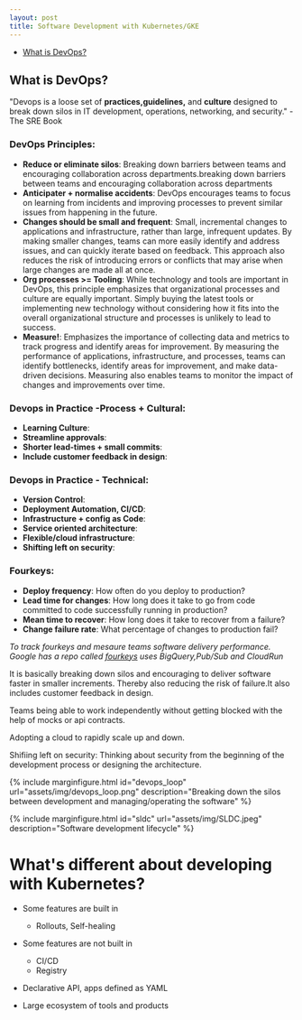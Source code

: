```yaml
---
layout: post
title: Software Development with Kubernetes/GKE
---
```



<!-- Add index linking to topics-->
* [What is DevOps?](#what-is-devops)

## What is DevOps?
"Devops is a loose set of **practices,guidelines,** and **culture** designed to break down 
silos in IT development, operations, networking, and security." - The SRE Book

### DevOps Principles:
* **Reduce or eliminate silos**: Breaking down barriers between teams and encouraging collaboration across departments.breaking down barriers between teams and encouraging collaboration across departments
* **Anticipater + normalise accidents**: DevOps encourages teams to focus on learning from incidents and improving processes to prevent similar issues from happening in the future.
* **Changes should be small and frequent**: Small, incremental changes to applications and infrastructure, rather than large, infrequent updates. By making smaller changes, teams can more easily identify and address issues, and can quickly iterate based on feedback. This approach also reduces the risk of introducing errors or conflicts that may arise when large changes are made all at once.
* **Org processes >= Tooling**:  While technology and tools are important in DevOps, this principle emphasizes that organizational processes and culture are equally important. Simply buying the latest tools or implementing new technology without considering how it fits into the overall organizational structure and processes is unlikely to lead to success.
* **Measure!**: Emphasizes the importance of collecting data and metrics to track progress and identify areas for improvement. By measuring the performance of applications, infrastructure, and processes, teams can identify bottlenecks, identify areas for improvement, and make data-driven decisions. Measuring also enables teams to monitor the impact of changes and improvements over time.

### Devops in Practice -Process + Cultural:
* **Learning Culture**: 
* **Streamline approvals**:
* **Shorter lead-times + small commits**:
* **Include customer feedback in design**:

### Devops in Practice - Technical:
* **Version Control**:
* **Deployment Automation, CI/CD**:
* **Infrastructure + config as Code**:
* **Service oriented architecture**:
* **Flexible/cloud infrastructure**:
* **Shifting left on security**:
### Fourkeys:
* **Deploy frequency**: How often do you deploy to production?
* **Lead time for changes**: How long does it take to go from code committed to code successfully running in production?
* **Mean time to recover**: How long does it take to recover from a failure?
* **Change failure rate**: What percentage of changes to production fail?

*To track fourkeys and mesaure teams software delivery performance. Google has a repo called [fourkeys](https://github.com/dora-team/fourkeys.git) uses BigQuery,Pub/Sub and CloudRun*

It is basically breaking down silos and encouraging to deliver software faster in smaller increments. Thereby also reducing the risk of failure.It also includes customer feedback in design.

Teams being able to work independently without getting blocked with the help of mocks or api contracts.

Adopting a cloud to rapidly scale up and down.

Shifiing left on security: Thinking about security from the beginning of the development process or designing the architecture.

<!-- embed as image -->
{% include marginfigure.html id="devops_loop" url="assets/img/devops_loop.png" description="Breaking down the silos between development and managing/operating the software" %}

<!-- ![Devops Loop](../../assets/img/devops_loop.png) -->
{% include marginfigure.html id="sldc" url="assets/img/SLDC.jpeg" description="Software development lifecycle" %}

# What's different about developing with Kubernetes?
* Some features are built in 
    * Rollouts, Self-healing

* Some features are not built in
    * CI/CD
    * Registry
* Declarative API, apps defined as YAML

* Large ecosystem of tools and products  